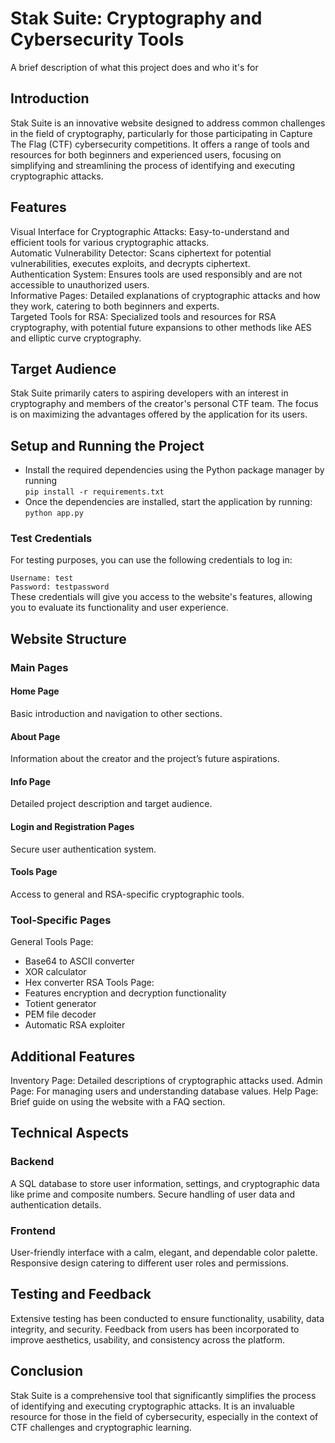 
# Stak Suite: Cryptography and Cybersecurity Tools


A brief description of what this project does and who it's for

## Introduction

Stak Suite is an innovative website designed to address common challenges in the field of cryptography, particularly for those participating in Capture The Flag (CTF) cybersecurity competitions. It offers a range of tools and resources for both beginners and experienced users, focusing on simplifying and streamlining the process of identifying and executing cryptographic attacks.


## Features
Visual Interface for Cryptographic Attacks: Easy-to-understand and efficient tools for various cryptographic attacks. \
Automatic Vulnerability Detector: Scans ciphertext for potential vulnerabilities, executes exploits, and decrypts ciphertext.\
Authentication System: Ensures tools are used responsibly and are not accessible to unauthorized users.\
Informative Pages: Detailed explanations of cryptographic attacks and how they work, catering to both beginners and experts.\
Targeted Tools for RSA: Specialized tools and resources for RSA cryptography, with potential future expansions to other methods like AES and elliptic curve cryptography.

## Target Audience
Stak Suite primarily caters to aspiring developers with an interest in cryptography and members of the creator's personal CTF team. The focus is on maximizing the advantages offered by the application for its users.
## Setup and Running the Project
* Install the required dependencies using the Python package manager by running\
    `pip install -r requirements.txt`
* Once the dependencies are installed, start the application by running:\
    `python app.py`

### Test Credentials
For testing purposes, you can use the following credentials to log in:

`Username: test`\
`Password: testpassword`\
These credentials will give you access to the website's features, allowing you to evaluate its functionality and user experience.

## Website Structure
### Main Pages
#### Home Page
Basic introduction and navigation to other sections.
#### About Page
Information about the creator and the project’s future aspirations.
#### Info Page
Detailed project description and target audience.
#### Login and Registration Pages
Secure user authentication system.
#### Tools Page
Access to general and RSA-specific cryptographic tools.
### Tool-Specific Pages
General Tools Page: 
* Base64 to ASCII converter
* XOR calculator
* Hex converter
RSA Tools Page: 
* Features encryption and decryption functionality
* Totient generator
* PEM file decoder
* Automatic RSA exploiter
## Additional Features
Inventory Page: Detailed descriptions of cryptographic attacks used.
Admin Page: For managing users and understanding database values.
Help Page: Brief guide on using the website with a FAQ section.

## Technical Aspects
### Backend
A SQL database to store user information, settings, and cryptographic data like prime and composite numbers.
Secure handling of user data and authentication details.
### Frontend
User-friendly interface with a calm, elegant, and dependable color palette.
Responsive design catering to different user roles and permissions.

## Testing and Feedback
Extensive testing has been conducted to ensure functionality, usability, data integrity, and security. Feedback from users has been incorporated to improve aesthetics, usability, and consistency across the platform.

## Conclusion
Stak Suite is a comprehensive tool that significantly simplifies the process of identifying and executing cryptographic attacks. It is an invaluable resource for those in the field of cybersecurity, especially in the context of CTF challenges and cryptographic learning.